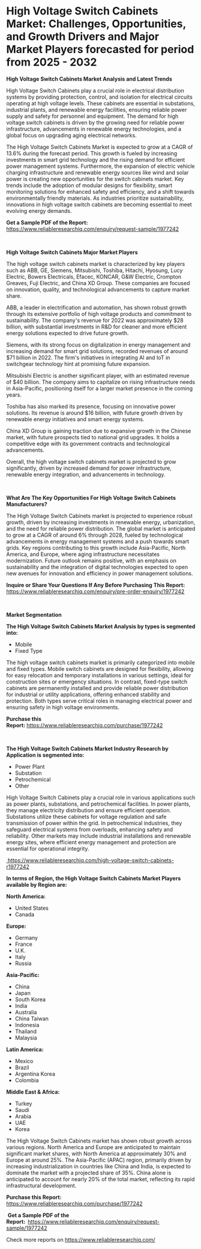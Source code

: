 <p><h1>High Voltage Switch Cabinets Market: Challenges, Opportunities, and Growth Drivers and Major Market Players forecasted for period from 2025 - 2032</h1></p><p><strong>High Voltage Switch Cabinets Market Analysis and Latest Trends</strong></p>
<p><p>High Voltage Switch Cabinets play a crucial role in electrical distribution systems by providing protection, control, and isolation for electrical circuits operating at high voltage levels. These cabinets are essential in substations, industrial plants, and renewable energy facilities, ensuring reliable power supply and safety for personnel and equipment. The demand for high voltage switch cabinets is driven by the growing need for reliable power infrastructure, advancements in renewable energy technologies, and a global focus on upgrading aging electrical networks.</p><p>The High Voltage Switch Cabinets Market is expected to grow at a CAGR of 13.6% during the forecast period. This growth is fueled by increasing investments in smart grid technology and the rising demand for efficient power management systems. Furthermore, the expansion of electric vehicle charging infrastructure and renewable energy sources like wind and solar power is creating new opportunities for the switch cabinets market. Key trends include the adoption of modular designs for flexibility, smart monitoring solutions for enhanced safety and efficiency, and a shift towards environmentally friendly materials. As industries prioritize sustainability, innovations in high voltage switch cabinets are becoming essential to meet evolving energy demands.</p></p>
<p><strong>Get a Sample PDF of the Report:&nbsp;</strong> <a href="https://www.reliableresearchiq.com/enquiry/request-sample/1977242?utm_campaign=2886&utm_medium=2&utm_source=Github&utm_content=ia&utm_term=07042025&utm_id=high-voltage-switch-cabinets">https://www.reliableresearchiq.com/enquiry/request-sample/1977242</a></p>
<p>&nbsp;</p>
<p><strong>High Voltage Switch Cabinets Major Market Players</strong></p>
<p><p>The high voltage switch cabinets market is characterized by key players such as ABB, GE, Siemens, Mitsubishi, Toshiba, Hitachi, Hyosung, Lucy Electric, Bowers Electricals, Efacec, KONCAR, G&W Electric, Crompton Greaves, Fuji Electric, and China XD Group. These companies are focused on innovation, quality, and technological advancements to capture market share.</p><p>ABB, a leader in electrification and automation, has shown robust growth through its extensive portfolio of high voltage products and commitment to sustainability. The company's revenue for 2022 was approximately $28 billion, with substantial investments in R&D for cleaner and more efficient energy solutions expected to drive future growth.</p><p>Siemens, with its strong focus on digitalization in energy management and increasing demand for smart grid solutions, recorded revenues of around $71 billion in 2022. The firm's initiatives in integrating AI and IoT in switchgear technology hint at promising future expansion.</p><p>Mitsubishi Electric is another significant player, with an estimated revenue of $40 billion. The company aims to capitalize on rising infrastructure needs in Asia-Pacific, positioning itself for a larger market presence in the coming years.</p><p>Toshiba has also marked its presence, focusing on innovative power solutions. Its revenue is around $16 billion, with future growth driven by renewable energy initiatives and smart energy systems.</p><p>China XD Group is gaining traction due to expansive growth in the Chinese market, with future prospects tied to national grid upgrades. It holds a competitive edge with its government contracts and technological advancements.</p><p>Overall, the high voltage switch cabinets market is projected to grow significantly, driven by increased demand for power infrastructure, renewable energy integration, and advancements in technology.</p></p>
<p>&nbsp;</p>
<p><strong>What Are The Key Opportunities For High Voltage Switch Cabinets Manufacturers?</strong></p>
<p><p>The High Voltage Switch Cabinets market is projected to experience robust growth, driven by increasing investments in renewable energy, urbanization, and the need for reliable power distribution. The global market is anticipated to grow at a CAGR of around 6% through 2028, fueled by technological advancements in energy management systems and a push towards smart grids. Key regions contributing to this growth include Asia-Pacific, North America, and Europe, where aging infrastructure necessitates modernization. Future outlook remains positive, with an emphasis on sustainability and the integration of digital technologies expected to open new avenues for innovation and efficiency in power management solutions.</p></p>
<p><strong>Inquire or Share Your Questions If Any Before Purchasing This Report:</strong> <a href="https://www.reliableresearchiq.com/enquiry/pre-order-enquiry/1977242?utm_campaign=2886&utm_medium=2&utm_source=Github&utm_content=ia&utm_term=07042025&utm_id=high-voltage-switch-cabinets">https://www.reliableresearchiq.com/enquiry/pre-order-enquiry/1977242</a></p>
<p>&nbsp;</p>
<p><strong>Market Segmentation</strong></p>
<p><strong>The High Voltage Switch Cabinets Market Analysis by types is segmented into:</strong></p>
<p><ul><li>Mobile</li><li>Fixed Type</li></ul></p>
<p><p>The high voltage switch cabinets market is primarily categorized into mobile and fixed types. Mobile switch cabinets are designed for flexibility, allowing for easy relocation and temporary installations in various settings, ideal for construction sites or emergency situations. In contrast, fixed-type switch cabinets are permanently installed and provide reliable power distribution for industrial or utility applications, offering enhanced stability and protection. Both types serve critical roles in managing electrical power and ensuring safety in high voltage environments.</p></p>
<p><strong>Purchase this Report:&nbsp;</strong><a href="https://www.reliableresearchiq.com/purchase/1977242?utm_campaign=2886&utm_medium=2&utm_source=Github&utm_content=ia&utm_term=07042025&utm_id=high-voltage-switch-cabinets">https://www.reliableresearchiq.com/purchase/1977242</a></p>
<p>&nbsp;</p>
<p><strong>The High Voltage Switch Cabinets Market Industry Research by Application is segmented into:</strong></p>
<p><ul><li>Power Plant</li><li>Substation</li><li>Petrochemical</li><li>Other</li></ul></p>
<p><p>High Voltage Switch Cabinets play a crucial role in various applications such as power plants, substations, and petrochemical facilities. In power plants, they manage electricity distribution and ensure efficient operation. Substations utilize these cabinets for voltage regulation and safe transmission of power within the grid. In petrochemical industries, they safeguard electrical systems from overloads, enhancing safety and reliability. Other markets may include industrial installations and renewable energy sites, where efficient energy management and protection are essential for operational integrity.</p></p>
<p><a href="https://www.reliableresearchiq.com/high-voltage-switch-cabinets-r1977242?utm_campaign=2886&utm_medium=2&utm_source=Github&utm_content=ia&utm_term=07042025&utm_id=high-voltage-switch-cabinets">&nbsp;https://www.reliableresearchiq.com/high-voltage-switch-cabinets-r1977242</a></p>
<p><strong>In terms of Region, the High Voltage Switch Cabinets Market Players available by Region are:</strong></p>
<p>
    <p> <strong> North America: </strong>
        <ul>
            <li>United States</li>
            <li>Canada</li>
        </ul>
        </p> 
    <p> <strong> Europe: </strong>
        <ul>
            <li>Germany</li>
            <li>France</li>
            <li>U.K.</li>
            <li>Italy</li>
            <li>Russia</li>
        </ul>
        </p> 
    <p> <strong> Asia-Pacific: </strong>
        <ul>
            <li>China</li>
            <li>Japan</li>
            <li>South Korea</li>
            <li>India</li>
            <li>Australia</li>
            <li>China Taiwan</li>
            <li>Indonesia</li>
            <li>Thailand</li>
            <li>Malaysia</li>
        </ul>
        </p> 
    <p> <strong> Latin America: </strong>
        <ul>
            <li>Mexico</li>
            <li>Brazil</li>
            <li>Argentina Korea</li>
            <li>Colombia</li>
        </ul>
        </p> 
    <p> <strong> Middle East & Africa: </strong>
        <ul>
            <li>Turkey</li>
            <li>Saudi</li>
            <li>Arabia</li>
            <li>UAE</li>
            <li>Korea</li>
        </ul>
    </p>
    </p>
<p><p>The High Voltage Switch Cabinets market has shown robust growth across various regions. North America and Europe are anticipated to maintain significant market shares, with North America at approximately 30% and Europe at around 25%. The Asia-Pacific (APAC) region, primarily driven by increasing industrialization in countries like China and India, is expected to dominate the market with a projected share of 35%. China alone is anticipated to account for nearly 20% of the total market, reflecting its rapid infrastructural development.</p></p>
<p><strong>Purchase this Report: </strong><a href="https://www.reliableresearchiq.com/purchase/1977242?utm_campaign=2886&utm_medium=2&utm_source=Github&utm_content=ia&utm_term=07042025&utm_id=high-voltage-switch-cabinets">https://www.reliableresearchiq.com/purchase/1977242</a></p>
<p>&nbsp;<strong>Get a Sample PDF of the Report:&nbsp;&nbsp;</strong><a href="https://www.reliableresearchiq.com/enquiry/request-sample/1977242?utm_campaign=2886&utm_medium=2&utm_source=Github&utm_content=ia&utm_term=07042025&utm_id=high-voltage-switch-cabinets">https://www.reliableresearchiq.com/enquiry/request-sample/1977242</a></p>
<p><strong></strong></p>
<p>Check more reports on <a href="https://www.reliableresearchiq.com/?utm_campaign=2886&utm_medium=2&utm_source=Github&utm_content=ia&utm_term=07042025&utm_id=high-voltage-switch-cabinets">https://www.reliableresearchiq.com/</a></p>
